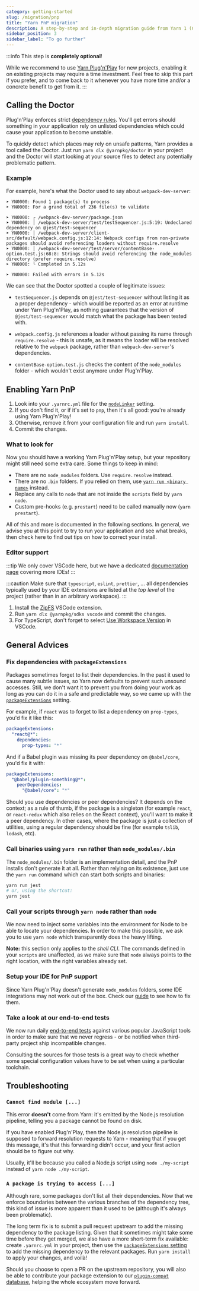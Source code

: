 ```yaml
---
category: getting-started
slug: /migration/pnp
title: "Yarn PnP migration"
description: A step-by-step and in-depth migration guide from Yarn 1 (Classic) to Yarn 2 (Berry).
sidebar_position: 3
sidebar_label: "To go further"
---
```


:::info
This step is **completely optional**!

While we recommend to use [Yarn Plug'n'Play](/features/pnp) for new projects, enabling it on existing projects may require a time investment. Feel free to skip this part if you prefer, and to come back to it whenever you have more time and/or a concrete benefit to get from it.
:::

## Calling the Doctor

Plug'n'Play enforces strict [dependency rules]((/advanced/rulebook)). You'll get errors should something in your application rely on unlisted dependencies which could cause your application to become unstable.

To quickly detect which places may rely on unsafe patterns, Yarn provides a tool called the Doctor. Just run `yarn dlx @yarnpkg/doctor` in your project and the Doctor will start looking at your source files to detect any potentially problematic pattern.

### Example

For example, here's what the Doctor used to say about `webpack-dev-server`:

```
➤ YN0000: Found 1 package(s) to process
➤ YN0000: For a grand total of 236 file(s) to validate

➤ YN0000: ┌ /webpack-dev-server/package.json
➤ YN0000: │ /webpack-dev-server/test/testSequencer.js:5:19: Undeclared dependency on @jest/test-sequencer
➤ YN0000: │ /webpack-dev-server/client-src/default/webpack.config.js:12:14: Webpack configs from non-private packages should avoid referencing loaders without require.resolve
➤ YN0000: │ /webpack-dev-server/test/server/contentBase-option.test.js:68:8: Strings should avoid referencing the node_modules directory (prefer require.resolve)
➤ YN0000: └ Completed in 5.12s

➤ YN0000: Failed with errors in 5.12s
```

We can see that the Doctor spotted a couple of legitimate issues:

- `testSequencer.js` depends on `@jest/test-sequencer` without listing it as a proper dependency - which would be reported as an error at runtime under Yarn Plug'n'Play, as nothing guarantees that the version of `@jest/test-sequencer` would match what the package has been tested with.

- `webpack.config.js` references a loader without passing its name through `require.resolve` - this is unsafe, as it means the loader will be resolved relative to the `webpack` package, rather than `webpack-dev-server`'s dependencies.

- `contentBase-option.test.js` checks the content of the `node_modules` folder - which wouldn't exist anymore under Plug'n'Play.

## Enabling Yarn PnP

1. Look into your `.yarnrc.yml` file for the [`nodeLinker`](/configuration/yarnrc#nodeLinker) setting.
2. If you don't find it, or if it's set to `pnp`, then it's all good: you're already using Yarn Plug'n'Play!
3. Otherwise, remove it from your configuration file and run `yarn install`.
4. Commit the changes.

### What to look for

Now you should have a working Yarn Plug'n'Play setup, but your repository might still need some extra care. Some things to keep in mind:

- There are no `node_modules` folders. Use `require.resolve` instead.
- There are no `.bin` folders. If you relied on them, use [`yarn run <binary name>`](#call-binaries-using-yarn-run-rather-than-node_modulesbin) instead.
- Replace any calls to `node` that are not inside the `scripts` field by `yarn node`.
- Custom pre-hooks (e.g. `prestart`) need to be called manually now (`yarn prestart`).

All of this and more is documented in the following sections. In general, we advise you at this point to try to run your application and see what breaks, then check here to find out tips on how to correct your install.

### Editor support

:::tip
We only cover VSCode here, but we have a dedicated [documentation page](/getting-started/editor-sdks) covering more IDEs!
:::

:::caution
Make sure that `typescript`, `eslint`, `prettier`, ... all dependencies typically used by your IDE extensions are listed at the *top level* of the project (rather than in an arbitrary workspace).
:::

1. Install the [ZipFS](https://marketplace.visualstudio.com/items?itemName=arcanis.vscode-zipfs) VSCode extension.
2. Run `yarn dlx @yarnpkg/sdks vscode` and commit the changes.
3. For TypeScript, don't forget to select [Use Workspace Version](https://code.visualstudio.com/docs/typescript/typescript-compiling#_using-the-workspace-version-of-typescript) in VSCode.

## General Advices

### Fix dependencies with `packageExtensions`

Packages sometimes forget to list their dependencies. In the past it used to cause many subtle issues, so Yarn now defaults to prevent such unsound accesses. Still, we don't want it to prevent you from doing your work as long as you can do it in a safe and predictable way, so we came up with the [`packageExtensions`](/configuration/yarnrc#packageExtensions) setting.

For example, if `react` was to forget to list a dependency on `prop-types`, you'd fix it like this:

```yaml
packageExtensions:
  "react@*":
    dependencies:
      prop-types: "*"
```

And if a Babel plugin was missing its peer dependency on `@babel/core`, you'd fix it with:

```yaml
packageExtensions:
  "@babel/plugin-something@*":
    peerDependencies:
      "@babel/core": "*"
```

Should you use dependencies or peer dependencies? It depends on the context; as a rule of thumb, if the package is a singleton (for example `react`, or `react-redux` which also relies on the React context), you'll want to make it a peer dependency. In other cases, where the package is just a collection of utilities, using a regular dependency should be fine (for example `tslib`, `lodash`, etc).

### Call binaries using `yarn run` rather than `node_modules/.bin`

The `node_modules/.bin` folder is an implementation detail, and the PnP installs don't generate it at all. Rather than relying on its existence, just use the `yarn run` command which can start both scripts and binaries:

```bash
yarn run jest
# or, using the shortcut:
yarn jest
```

### Call your scripts through `yarn node` rather than `node`

We now need to inject some variables into the environment for Node to be able to locate your dependencies. In order to make this possible, we ask you to use `yarn node` which transparently does the heavy lifting.

**Note:** this section only applies to the _shell CLI_. The commands defined in your `scripts` are unaffected, as we make sure that `node` always points to the right location, with the right variables already set.

### Setup your IDE for PnP support

Since Yarn Plug'n'Play doesn't generate `node_modules` folders, some IDE integrations may not work out of the box. Check our [guide](/getting-started/editor-sdks) to see how to fix them.

### Take a look at our end-to-end tests

We now run daily [end-to-end tests](https://github.com/yarnpkg/berry#current-status) against various popular JavaScript tools in order to make sure that we never regress - or be notified when third-party project ship incompatible changes.

Consulting the sources for those tests is a great way to check whether some special configuration values have to be set when using a particular toolchain.

## Troubleshooting

### `Cannot find module [...]`

This error **doesn't** come from Yarn: it's emitted by the Node.js resolution pipeline, telling you a package cannot be found on disk.

If you have enabled Plug'n'Play, then the Node.js resolution pipeline is supposed to forward resolution requests to Yarn - meaning that if you get this message, it's that this forwarding didn't occur, and your first action should be to figure out why.

Usually, it'll be because you called a Node.js script using `node ./my-script` instead of `yarn node ./my-script`.

### `A package is trying to access [...]`

Although rare, some packages don't list all their dependencies. Now that we enforce boundaries between the various branches of the dependency tree, this kind of issue is more apparent than it used to be (although it's always been problematic).

The long term fix is to submit a pull request upstream to add the missing dependency to the package listing. Given that it sometimes might take some time before they get merged, we also have a more short-term fix available: create `.yarnrc.yml` in your project, then use the [`packageExtensions` setting](#fix-dependencies-with-packageextensions) to add the missing dependency to the relevant packages. Run `yarn install` to apply your changes, and voilà!

Should you choose to open a PR on the upstream repository, you will also be able to contribute your package extension to our [`plugin-compat` database](https://github.com/yarnpkg/berry/blob/master/packages/plugin-compat/sources/extensions.ts), helping the whole ecosystem move forward.
